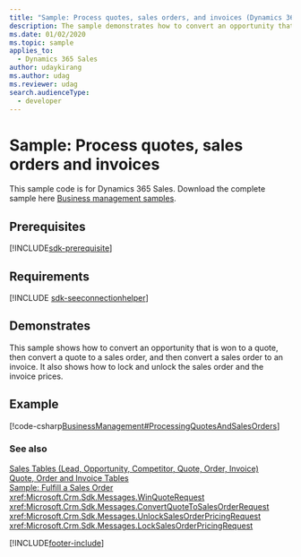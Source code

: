 ```yaml
---
title: "Sample: Process quotes, sales orders, and invoices (Dynamics 365 Sales)"
description: The sample demonstrates how to convert an opportunity that is won to a quote, then convert a quote to a sales order, and then convert a sales order to an invoice.
ms.date: 01/02/2020
ms.topic: sample
applies_to: 
  - Dynamics 365 Sales
author: udaykirang
ms.author: udag
ms.reviewer: udag
search.audienceType: 
  - developer
---
```

# Sample: Process quotes, sales orders and invoices

This sample code is for Dynamics 365 Sales. Download the complete sample here [Business management samples](https://github.com/microsoft/Dynamics365-Apps-Samples/tree/master/sales/ProcessQuotesSalesOrdersInvoices).   

## Prerequisites
[!INCLUDE[sdk-prerequisite](../../includes/sdk-prerequisite.md)]
   
## Requirements  

[!INCLUDE [sdk-seeconnectionhelper](../../includes/sdk-seeconnectionhelper.md)]
  
## Demonstrates  
 This sample shows how to convert an opportunity that is won to a quote, then convert a quote to a sales order, and then convert a sales order to an invoice. It also shows how to lock and unlock the sales order and the invoice prices.  
  
## Example  
 [!code-csharp[BusinessManagement#ProcessingQuotesAndSalesOrders](../../snippets/csharp/CRMV8/businessmanagement/cs/processingquotesandsalesorders.cs#processingquotesandsalesorders)]  
  
### See also  
 [Sales Tables (Lead, Opportunity, Competitor, Quote, Order, Invoice)](sales-entities-lead-opportunity-competitor-quote-order-invoice.md)   
 [Quote, Order and Invoice Tables](quote-order-invoice-entities.md)   
 [Sample: Fulfill a Sales Order](sample-fulfill-sales-order.md)   
 <xref:Microsoft.Crm.Sdk.Messages.WinQuoteRequest>   
 <xref:Microsoft.Crm.Sdk.Messages.ConvertQuoteToSalesOrderRequest>   
 <xref:Microsoft.Crm.Sdk.Messages.UnlockSalesOrderPricingRequest>   
 <xref:Microsoft.Crm.Sdk.Messages.LockSalesOrderPricingRequest>


[!INCLUDE[footer-include](../../includes/footer-banner.md)]
